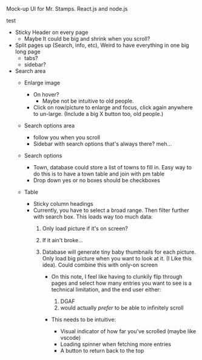 Mock-up UI for Mr. Stamps.
React.js and node.js


test

- Sticky Header on every page
  - Maybe It could be big and shrink when you scroll?
- Split pages up (Search, info, etc), Weird to have everything in one big long page
  - tabs?
  - sidebar?
- Search area
  - Enlarge image
    - On hover?
      - Maybe not be intuitive to old people.
    - Click on row/picture to enlarge and focus, click again anywhere to un-large. 
  (Include a big X button too, old people.) 
  - Search options area
    - follow you when you scroll  
    - Sidebar with search options that's always there? meh...
  - Search options
    - Town, database could store a list of towns to fill in.
      Easy way to do this is to have a town table and join with pm table
    - Drop down yes or no boxes should be checkboxes
  
  - Table
    - Sticky column headings 
    - Currently, you have to select a broad range. Then filter further with search box. This loads way too much data:
      1. Only load picture if it's on screen? 
      2. If it ain't broke...
      2. Database will generate tiny baby thumbnails for each picture. Only load big picture when you want to look at it.
      (I Like this idea).
      Could combine this with only-on screen

         - On this note, I feel like having to clunkily flip through pages and select how many entries you want to see is a technical limitation, and 
         the end user either: 
           1. DGAF
           2. would actually *prefer* to be able to infinitely scroll
       
         - This needs to be intuitive:
           - Visual indicator of how far you've scrolled (maybe like vscode)
           - Loading spinner when fetching more entries
           - A button to return back to the top 